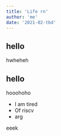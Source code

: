 ```yaml
---
title: 'Life rn'
author: 'me'
date: '2021-02-tbd'
---
```


## hello

hwheheh

## hello

hooohoho

- I am tired
- Of riscv
- arg

eeek